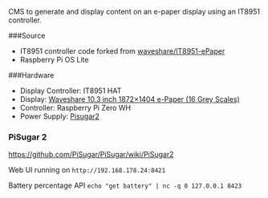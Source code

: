 CMS to generate and display content on an e-paper display using an IT8951 controller.

###Source
- IT8951 controller code forked from [waveshare/IT8951-ePaper](https://github.com/waveshare/IT8951-ePaper)
- Raspberry Pi OS Lite

###Hardware
- Display Controller: IT8951 HAT
- Display: [Waveshare 10.3 inch 1872×1404 e-Paper (16 Grey Scales)](https://www.waveshare.com/10.3inch-e-paper.htm)
- Controller: Raspberry Pi Zero WH
- Power Supply: [Pisugar2](https://www.pisugar.com/)


### PiSugar 2

https://github.com/PiSugar/PiSugar/wiki/PiSugar2

Web UI running on
``http://192.168.178.24:8421``

Battery percentage API
``echo "get battery" | nc -q 0 127.0.0.1 8423``